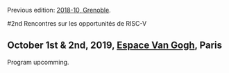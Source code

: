 Previous edition: [2018-10, Grenoble](https://hal-cea.archives-ouvertes.fr/cea-01892399v2/document).

#2nd Rencontres sur les opportunités de RISC-V
## October 1st & 2nd, 2019, [Espace Van Gogh](https://espace-van-gogh.com/), Paris

Program upcomming.
